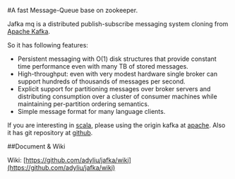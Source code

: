 #A fast Message-Queue base on zookeeper.

Jafka mq is a distributed publish-subscribe messaging system cloning from [Apache Kafka](http://incubator.apache.org/kafka/).

So it has following features:

* Persistent messaging with O(1) disk structures that provide constant time performance even with many TB of stored messages.
* High-throughput: even with very modest hardware single broker can support hundreds of thousands of messages per second.
* Explicit support for partitioning messages over broker servers and distributing consumption over a cluster of consumer machines while maintaining per-partition ordering semantics.
* Simple message format for many language clients.

If you are interesting in [scala](http://www.scala-lang.org/), please using the origin kafka at [apache](http://incubator.apache.org/kafka/). Also it has git repository at [github](https://github.com/apache/kafka/).

##Document & Wiki

Wiki: [https://github.com/adyliu/jafka/wiki](https://github.com/adyliu/jafka/wiki)
